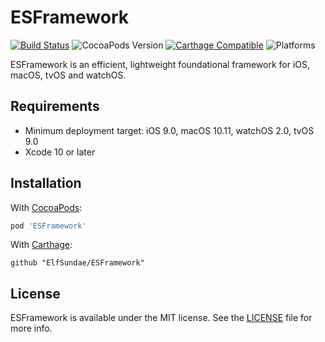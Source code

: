# ESFramework

[![Build Status](https://travis-ci.org/ElfSundae/ESFramework.svg)](https://travis-ci.org/ElfSundae/ESFramework)
![CocoaPods Version](http://img.shields.io/cocoapods/v/ESFramework.svg)
[![Carthage Compatible](https://img.shields.io/badge/Carthage-compatible-4BC51D.svg?style=flat)](https://github.com/Carthage/Carthage)
![Platforms](https://img.shields.io/cocoapods/p/ESFramework.svg)

ESFramework is an efficient, lightweight foundational framework for iOS, macOS, tvOS and watchOS.

## Requirements

- Minimum deployment target: iOS 9.0, macOS 10.11, watchOS 2.0, tvOS 9.0
- Xcode 10 or later

## Installation

With [CocoaPods](https://cocoapods.org):

```ruby
pod 'ESFramework'
```

With [Carthage](https://github.com/Carthage/Carthage):

```ogdl
github "ElfSundae/ESFramework"
```

## License

ESFramework is available under the MIT license. See the [LICENSE](LICENSE) file for more info.
